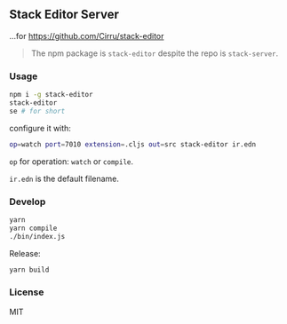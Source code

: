 
Stack Editor Server
----

...for https://github.com/Cirru/stack-editor

> The npm package is `stack-editor` despite the repo is `stack-server`.

### Usage

```bash
npm i -g stack-editor
stack-editor
se # for short
```

configure it with:

```bash
op=watch port=7010 extension=.cljs out=src stack-editor ir.edn
```

`op` for operation: `watch` or `compile`.

`ir.edn` is the default filename.

### Develop

```bash
yarn
yarn compile
./bin/index.js
```

Release:

```bash
yarn build
```

### License

MIT
